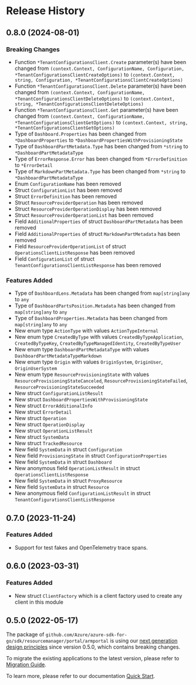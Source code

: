 # Release History

## 0.8.0 (2024-08-01)
### Breaking Changes

- Function `*TenantConfigurationsClient.Create` parameter(s) have been changed from `(context.Context, ConfigurationName, Configuration, *TenantConfigurationsClientCreateOptions)` to `(context.Context, string, Configuration, *TenantConfigurationsClientCreateOptions)`
- Function `*TenantConfigurationsClient.Delete` parameter(s) have been changed from `(context.Context, ConfigurationName, *TenantConfigurationsClientDeleteOptions)` to `(context.Context, string, *TenantConfigurationsClientDeleteOptions)`
- Function `*TenantConfigurationsClient.Get` parameter(s) have been changed from `(context.Context, ConfigurationName, *TenantConfigurationsClientGetOptions)` to `(context.Context, string, *TenantConfigurationsClientGetOptions)`
- Type of `Dashboard.Properties` has been changed from `*DashboardProperties` to `*DashboardPropertiesWithProvisioningState`
- Type of `DashboardPartMetadata.Type` has been changed from `*string` to `*DashboardPartMetadataType`
- Type of `ErrorResponse.Error` has been changed from `*ErrorDefinition` to `*ErrorDetail`
- Type of `MarkdownPartMetadata.Type` has been changed from `*string` to `*DashboardPartMetadataType`
- Enum `ConfigurationName` has been removed
- Struct `ConfigurationList` has been removed
- Struct `ErrorDefinition` has been removed
- Struct `ResourceProviderOperation` has been removed
- Struct `ResourceProviderOperationDisplay` has been removed
- Struct `ResourceProviderOperationList` has been removed
- Field `AdditionalProperties` of struct `DashboardPartMetadata` has been removed
- Field `AdditionalProperties` of struct `MarkdownPartMetadata` has been removed
- Field `ResourceProviderOperationList` of struct `OperationsClientListResponse` has been removed
- Field `ConfigurationList` of struct `TenantConfigurationsClientListResponse` has been removed

### Features Added

- Type of `DashboardLens.Metadata` has been changed from `map[string]any` to `any`
- Type of `DashboardPartsPosition.Metadata` has been changed from `map[string]any` to `any`
- Type of `DashboardProperties.Metadata` has been changed from `map[string]any` to `any`
- New enum type `ActionType` with values `ActionTypeInternal`
- New enum type `CreatedByType` with values `CreatedByTypeApplication`, `CreatedByTypeKey`, `CreatedByTypeManagedIdentity`, `CreatedByTypeUser`
- New enum type `DashboardPartMetadataType` with values `DashboardPartMetadataTypeMarkdown`
- New enum type `Origin` with values `OriginSystem`, `OriginUser`, `OriginUserSystem`
- New enum type `ResourceProvisioningState` with values `ResourceProvisioningStateCanceled`, `ResourceProvisioningStateFailed`, `ResourceProvisioningStateSucceeded`
- New struct `ConfigurationListResult`
- New struct `DashboardPropertiesWithProvisioningState`
- New struct `ErrorAdditionalInfo`
- New struct `ErrorDetail`
- New struct `Operation`
- New struct `OperationDisplay`
- New struct `OperationListResult`
- New struct `SystemData`
- New struct `TrackedResource`
- New field `SystemData` in struct `Configuration`
- New field `ProvisioningState` in struct `ConfigurationProperties`
- New field `SystemData` in struct `Dashboard`
- New anonymous field `OperationListResult` in struct `OperationsClientListResponse`
- New field `SystemData` in struct `ProxyResource`
- New field `SystemData` in struct `Resource`
- New anonymous field `ConfigurationListResult` in struct `TenantConfigurationsClientListResponse`


## 0.7.0 (2023-11-24)
### Features Added

- Support for test fakes and OpenTelemetry trace spans.


## 0.6.0 (2023-03-31)
### Features Added

- New struct `ClientFactory` which is a client factory used to create any client in this module


## 0.5.0 (2022-05-17)

The package of `github.com/Azure/azure-sdk-for-go/sdk/resourcemanager/portal/armportal` is using our [next generation design principles](https://azure.github.io/azure-sdk/general_introduction.html) since version 0.5.0, which contains breaking changes.

To migrate the existing applications to the latest version, please refer to [Migration Guide](https://aka.ms/azsdk/go/mgmt/migration).

To learn more, please refer to our documentation [Quick Start](https://aka.ms/azsdk/go/mgmt).
